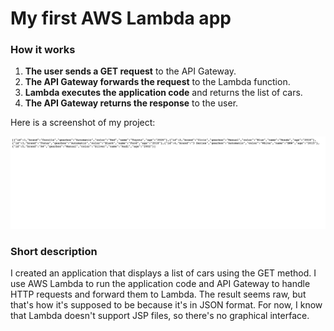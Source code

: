 # My first AWS Lambda app


### How it works

1. **The user sends a GET request** to the API Gateway.
2. **The API Gateway forwards the request** to the Lambda function.
3. **Lambda executes the application code** and returns the list of cars.
4. **The API Gateway returns the response** to the user.


Here is a screenshot of my project:

![Screenshot](https://github.com/PiotrBa/DemoApp-lambda/blob/main/Screenshot.png)


### Short description

I created an application that displays a list of cars using the GET method. 
I use AWS Lambda to run the application code and API Gateway to handle HTTP requests and forward them to Lambda. 
The result seems raw, but that's how it's supposed to be because it's in JSON format. 
For now, I know that Lambda doesn't support JSP files, so there's no graphical interface.
